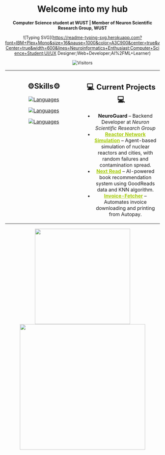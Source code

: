 <div align="center">

<h1>Welcome into my hub</h1>

**Computer Science student at WUST | Member of Neuron Scientific Research Group, WUST**

![Typing SVG](https://readme-typing-svg.herokuapp.com?font=IBM+Plex+Mono&size=16&pause=1000&color=A3C900&center=true&vCenter=true&width=600&lines=Neuroinformatics+Enthusiast;Computer+Science+Student;UI/UX Designer;Web+Developer;AI%2FML+Learner)

![Visitors](https://api.visitorbadge.io/api/VisitorHit?user=bumbot-hub&repo=bumbot-hub&countColor=%23A3C900&labelColor=%23000000)
</div>

<table style="border: none">
<tr  align="center">
<td width="50%" valign="top">
<h2>⚙️Skills⚙️</h2>

[![Languages](https://skillicons.dev/icons?i=php,react,css,cpp)](https://skillicons.dev)

[![Languages](https://skillicons.dev/icons?i=ps,py,js,postman)](https://skillicons.dev)

[![Languages](https://skillicons.dev/icons?i=html,git,xd,figma)](https://skillicons.dev)

</td>
<td width="50%" valign="top">
<h2>💻 Current Projects 💻</h2>

<ul>
  <li>
    <b>NeuroGuard</b> – Backend Developer at <i>Neuron Scientific Research Group</i>
  </li>
  <li>
    <a href="https://github.com/bumbot-hub/reactor-network-simulation"  style="color: #A3C900"><b>Reactor Network Simulation</b></a> – Agent-based simulation of nuclear reactors and cities, with random failures and contamination spread.
  </li>
  <li>
    <a href="https://github.com/bumbot-hub/Next-Read" style="color: #A3C900"><b>Next Read</b></a> – AI-powered book recommendation system using GoodReads data and KNN algorithm.
  </li>
  <li>
    <a href="https://github.com/bumbot-hub/Invoice-Fetcher" style="color: #A3C900"><b>Invoice-Fetcher</b></a> – Automates invoice downloading and printing from Autopay.
  </li>
</ul>
</td>
</tr>
</table>
<p align="center">
  <img width="310" src="https://github-readme-stats.vercel.app/api/top-langs/?username=bumbot-hub&layout=compact&hide=jupyter%20notebook,css&theme=merko" />
  <img width="408" src="https://github-readme-stats.vercel.app/api?username=bumbot-hub&show_icons=true&theme=merko" />
</p>